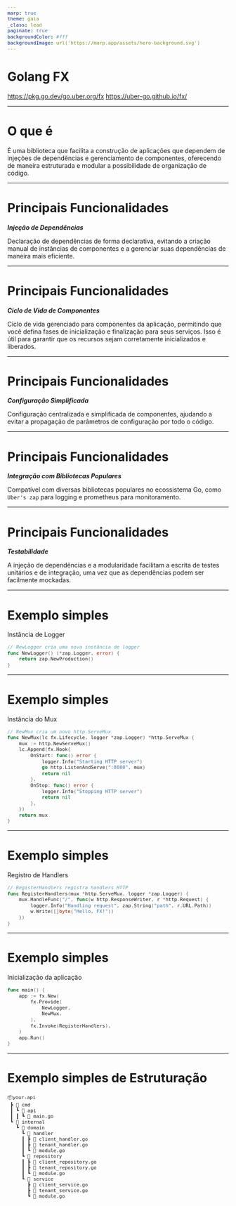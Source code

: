 ```yaml
---
marp: true
theme: gaia
_class: lead
paginate: true
backgroundColor: #fff
backgroundImage: url('https://marp.app/assets/hero-background.svg')
---
```


# **Golang FX**

https://pkg.go.dev/go.uber.org/fx
https://uber-go.github.io/fx/

---
<style>
section {
  
}
</style>
# **O que é**

É uma biblioteca que facilita a construção de aplicações que dependem de injeções de dependências e gerenciamento de componentes, oferecendo de maneira estruturada e modular a possibilidade de organização de código.

---

# **Principais Funcionalidades**

***Injeção de Dependências***

Declaração de dependências de forma declarativa, evitando a criação manual de instâncias de componentes e a gerenciar suas dependências de maneira mais eficiente.

---

# **Principais Funcionalidades**
***Ciclo de Vida de Componentes***

Ciclo de vida gerenciado para componentes da aplicação, permitindo que você defina fases de inicialização e finalização para seus serviços. Isso é útil para garantir que os recursos sejam corretamente inicializados e liberados.

---

# **Principais Funcionalidades**
***Configuração Simplificada***

Configuração centralizada e simplificada de componentes, ajudando a evitar a propagação de parâmetros de configuração por todo o código.

---

# **Principais Funcionalidades**
***Integração com Bibliotecas Populares***

Compatível com diversas bibliotecas populares no ecossistema Go, como `Uber's zap` para logging e prometheus para monitoramento.

---

# **Principais Funcionalidades**
***Testabilidade***

A injeção de dependências e a modularidade facilitam a escrita de testes unitários e de integração, uma vez que as dependências podem ser facilmente mockadas.

---

# **Exemplo simples**

Instância de Logger

```go
// NewLogger cria uma nova instância de logger
func NewLogger() (*zap.Logger, error) {
    return zap.NewProduction()
}
```

---

# **Exemplo simples**
<style scoped>
pre {
   font-size: 0.8rem;
}
</style>
Instância do Mux

```go
// NewMux cria um novo http.ServeMux
func NewMux(lc fx.Lifecycle, logger *zap.Logger) *http.ServeMux {
    mux := http.NewServeMux()
    lc.Append(fx.Hook{
        OnStart: func() error {
            logger.Info("Starting HTTP server")
            go http.ListenAndServe(":8080", mux)
            return nil
        },
        OnStop: func() error {
            logger.Info("Stopping HTTP server")
            return nil
        },
    })
    return mux
}
```

---

# **Exemplo simples**
<style scoped>
pre {
   font-size: 1rem;
}
</style>
Registro de Handlers
```go
// RegisterHandlers registra handlers HTTP
func RegisterHandlers(mux *http.ServeMux, logger *zap.Logger) {
    mux.HandleFunc("/", func(w http.ResponseWriter, r *http.Request) {
        logger.Info("Handling request", zap.String("path", r.URL.Path))
        w.Write([]byte("Hello, FX!"))
    })
}
```

---

# **Exemplo simples**
<style scoped>
pre {
   font-size: 1rem;
}
</style>
Inicialização da aplicação
```go
func main() {
    app := fx.New(
        fx.Provide(
            NewLogger,
            NewMux,
        ),
        fx.Invoke(RegisterHandlers),
    )
    app.Run()
}
```

---

# **Exemplo simples de Estruturação**
<style scoped>
pre {
   font-size: 0.8rem;
}
</style>

```
📦your-api
 ┣ 📂 cmd
 ┃ ┗ 📂 api
 ┃ ┃ ┗ 📜 main.go
 ┗ 📂 internal
   ┗ 📂 domain
     ┗ 📂 handler
     ┃ ┣ 📜 client_handler.go
     ┃ ┣ 📜 tenant_handler.go
     ┃ ┗ 📜 module.go
     ┗ 📂 repository
     ┃ ┣ 📜 client_repository.go
     ┃ ┣ 📜 tenant_repository.go
     ┃ ┗ 📜 module.go
     ┗ 📂 service
       ┣ 📜 client_service.go
       ┣ 📜 tenant_service.go
       ┗ 📜 module.go
```